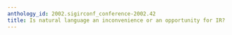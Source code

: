 ```yaml
---
anthology_id: 2002.sigirconf_conference-2002.42
title: Is natural language an inconvenience or an opportunity for IR?
---
```

